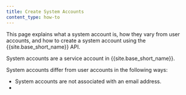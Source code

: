 ```yaml
---
title: Create System Accounts
content_type: how-to
---
```


This page explains what a system account is, how they vary from user accounts, and how to create a system account using the {{site.base_short_name}} API.

System accounts are a service account in {{site.base_short_name}}. 

System accounts differ from user accounts in the following ways:

* System accounts are not associated with an email address.
* 